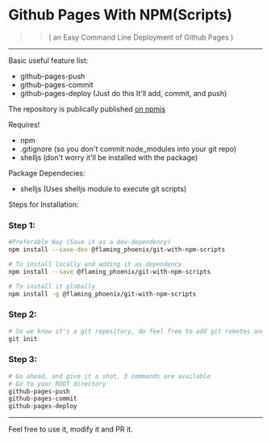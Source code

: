 # Github Pages With NPM(Scripts)
 >> ( an Easy Command Line Deployment of Github Pages )

---
Basic useful feature list:

 * github-pages-push
 * github-pages-commit
 * github-pages-deploy (Just do this It'll add, commit, and push)


The repository is publically published [on npmjs](https://www.npmjs.com/package/@flaming_phoenix/git-with-npm-scripts)

Requires!

 * npm
 * .gitignore (so you don't commit node_modules into your git repo)
 * shelljs (don't worry it'll be installed with the package)

Package Dependecies:
 * shelljs (Uses shelljs module to execute git scripts)

Steps for Installation:

### Step 1:
```bash
#Preferable Way (Save it as a dev-dependency)
npm install --save-dev @flaming_phoenix/git-with-npm-scripts
```
```bash
# To install locally and adding it as dependency
npm install --save @flaming_phoenix/git-with-npm-scripts
```
```bash
# To install it globally
npm install -g @flaming_phoenix/git-with-npm-scripts
```
### Step 2:
```bash
# So we know it's a git repository, do feel free to add git remotes and also edit in your package.json ("repository" field)
git init
```

### Step 3:
```bash
# Go ahead, and give it a shot, 3 commands are available
# Go to your ROOT directory
github-pages-push
github-pages-commit
github-pages-deploy
```
---
Feel free to use it, modify it and PR it.
